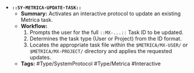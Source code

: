 *   **`::SY-METRICA-UPDATE-TASK::`**
    *   **Summary:** Activates an interactive protocol to update an existing Metrica task.
    *   **Workflow:**
        1.  Prompts the user for the full `::MX-...::` Task ID to be updated.
        2.  Determines the task type (User or Project) from the ID format.
        3.  Locates the appropriate task file within the `$METRICA/MX-USER/` or `$METRICA/MX-PROJECT/` directory and applies the requested updates.
    *   **Tags:** #Type/SystemProtocol #Type/Metrica #Interactive
